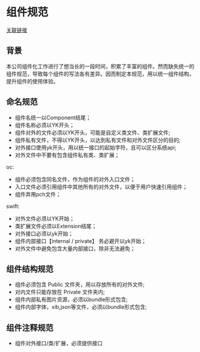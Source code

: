 # 组件规范

[关联链接](http://gitlab.yeahka.com/App/iOS/YKComponents/Documents/ducuments-for-developing)

## 背景

本公司组件化工作进行了想当长的一段时间，积累了丰富的组件。然而缺失统一的组件规范，导致每个组件的写法各有差异。因而制定本规范，用以统一组件结构，提升组件的使用体验。

## 命名规范

- 组件名统一以Component结尾；
- 组件名称必须以YK开头； 
- 组件对外的文件必须以YK开头，可能是自定义类文件、类扩展文件;
- 组件私有文件，不得以YK开头，以达到私有文件和对外文件区分的目的;
- 对外接口使用yk开头，用以统一接口的起始字符，且可以区分系统api;
- 对外文件中不要有包含组件私有类、类扩展；

oc:

- 组件必须包含同名文件，作为组件的对外入口文件；
- 入口文件必须引用组件中其他所有的对外文件，以便于用户快速引用组件；
- 组件弃用pch文件；

swift:

- 对外文件必须以YK开始；
- 类扩展文件必须以Extension结尾；
- 对外接口必须以yk开始；
- 组件内部接口【internal / private】 务必避开以yk开始；
- 对外文件中避免包含大量内部接口，除非无法避免；

## 组件结构规范

- 组件必须包含 Public 文件夹，用以存放所有的对外文件;
- 对内文件只能存放在 Private 文件夹内;
- 组件内部私有图片资源，必须以bundle形式包含;
- 组件内部字体，xib,json等文件，必须以bundle形式包含;

## 组件注释规范

- 组件对外接口/类/扩展，必须提供接口

